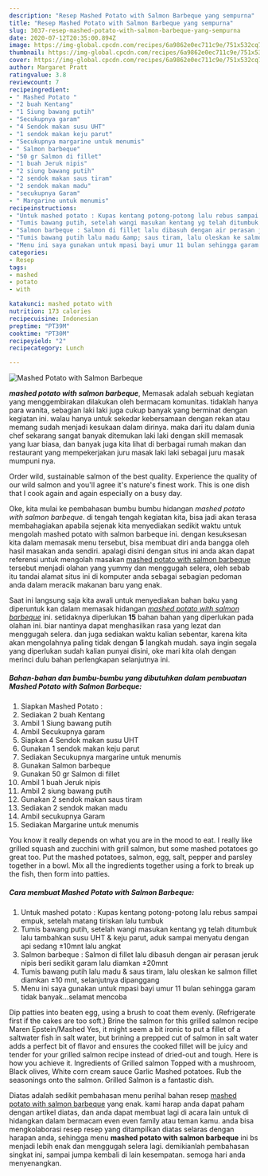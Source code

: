 ```yaml
---
description: "Resep Mashed Potato with Salmon Barbeque yang sempurna"
title: "Resep Mashed Potato with Salmon Barbeque yang sempurna"
slug: 3037-resep-mashed-potato-with-salmon-barbeque-yang-sempurna
date: 2020-07-12T20:35:00.894Z
image: https://img-global.cpcdn.com/recipes/6a9862e0ec711c9e/751x532cq70/mashed-potato-with-salmon-barbeque-foto-resep-utama.jpg
thumbnail: https://img-global.cpcdn.com/recipes/6a9862e0ec711c9e/751x532cq70/mashed-potato-with-salmon-barbeque-foto-resep-utama.jpg
cover: https://img-global.cpcdn.com/recipes/6a9862e0ec711c9e/751x532cq70/mashed-potato-with-salmon-barbeque-foto-resep-utama.jpg
author: Margaret Pratt
ratingvalue: 3.8
reviewcount: 7
recipeingredient:
- " Mashed Potato "
- "2 buah Kentang"
- "1 Siung bawang putih"
- "Secukupnya garam"
- "4 Sendok makan susu UHT"
- "1 sendok makan keju parut"
- "Secukupnya margarine untuk menumis"
- " Salmon barbeque"
- "50 gr Salmon di fillet"
- "1 buah Jeruk nipis"
- "2 siung bawang putih"
- "2 sendok makan saus tiram"
- "2 sendok makan madu"
- "secukupnya Garam"
- " Margarine untuk menumis"
recipeinstructions:
- "Untuk mashed potato : Kupas kentang potong-potong lalu rebus sampai empuk, setelah matang tiriskan lalu tumbuk"
- "Tumis bawang putih, setelah wangi masukan kentang yg telah ditumbuk lalu tambahkan susu UHT &amp; keju parut, aduk sampai menyatu dengan api sedang ±10mnt lalu angkat"
- "Salmon barbeque : Salmon di fillet lalu dibasuh dengan air perasan jeruk nipis beri sedikit garam lalu diamkan ±20mnt"
- "Tumis bawang putih lalu madu &amp; saus tiram, lalu oleskan ke salmon fillet diamkan ±10 mnt, selanjutnya dipanggang"
- "Menu ini saya gunakan untuk mpasi bayi umur 11 bulan sehingga garam tidak banyak...selamat mencoba"
categories:
- Resep
tags:
- mashed
- potato
- with

katakunci: mashed potato with 
nutrition: 173 calories
recipecuisine: Indonesian
preptime: "PT39M"
cooktime: "PT30M"
recipeyield: "2"
recipecategory: Lunch

---
```



![Mashed Potato with Salmon Barbeque](https://img-global.cpcdn.com/recipes/6a9862e0ec711c9e/751x532cq70/mashed-potato-with-salmon-barbeque-foto-resep-utama.jpg)

<b><i>mashed potato with salmon barbeque</i></b>, Memasak adalah sebuah kegiatan yang menggembirakan dilakukan oleh bermacam komunitas. tidaklah hanya para wanita, sebagian laki laki juga cukup banyak yang berminat dengan kegiatan ini. walau hanya untuk sekedar kebersamaan dengan rekan atau memang sudah menjadi kesukaan dalam dirinya. maka dari itu dalam dunia chef sekarang sangat banyak ditemukan laki laki dengan skill memasak yang luar biasa, dan banyak juga kita lihat di berbagai rumah makan dan restaurant yang mempekerjakan juru masak laki laki sebagai juru masak mumpuni nya.

Order wild, sustainable salmon of the best quality. Experience the quality of our wild salmon and you&#39;ll agree it&#39;s nature&#39;s finest work. This is one dish that I cook again and again especially on a busy day.

Oke, kita mulai ke pembahasan bumbu bumbu hidangan <i>mashed potato with salmon barbeque</i>. di tengah tengah kegiatan kita, bisa jadi akan terasa membahagiakan apabila sejenak kita menyediakan sedikit waktu untuk mengolah mashed potato with salmon barbeque ini. dengan kesuksesan kita dalam memasak menu tersebut, bisa membuat diri anda bangga oleh hasil masakan anda sendiri. apalagi disini dengan situs ini anda akan dapat referensi untuk mengolah masakan <u>mashed potato with salmon barbeque</u> tersebut menjadi olahan yang yummy dan menggugah selera, oleh sebab itu tandai alamat situs ini di komputer anda sebagai sebagian pedoman anda dalam meracik makanan baru yang enak.


Saat ini langsung saja kita awali untuk menyediakan bahan baku yang diperuntuk kan dalam memasak hidangan <u><i>mashed potato with salmon barbeque</i></u> ini. setidaknya diperlukan <b>15</b> bahan bahan yang diperlukan pada olahan ini. biar nantinya dapat menghasilkan rasa yang lezat dan menggugah selera. dan juga sediakan waktu kalian sebentar, karena kita akan mengolahnya paling tidak dengan <b>5</b> langkah mudah. saya ingin segala yang diperlukan sudah kalian punyai disini, oke mari kita olah dengan merinci dulu bahan perlengkapan selanjutnya ini.

<!--inarticleads1-->

##### Bahan-bahan dan bumbu-bumbu yang dibutuhkan dalam pembuatan Mashed Potato with Salmon Barbeque:

1. Siapkan  Mashed Potato :
1. Sediakan 2 buah Kentang
1. Ambil 1 Siung bawang putih
1. Ambil Secukupnya garam
1. Siapkan 4 Sendok makan susu UHT
1. Gunakan 1 sendok makan keju parut
1. Sediakan Secukupnya margarine untuk menumis
1. Gunakan  Salmon barbeque
1. Gunakan 50 gr Salmon di fillet
1. Ambil 1 buah Jeruk nipis
1. Ambil 2 siung bawang putih
1. Gunakan 2 sendok makan saus tiram
1. Sediakan 2 sendok makan madu
1. Ambil secukupnya Garam
1. Sediakan  Margarine untuk menumis


You know it really depends on what you are in the mood to eat. I really like grilled squash and zucchini with grill salmon, but some mashed potatoes go great too. Put the mashed potatoes, salmon, egg, salt, pepper and parsley together in a bowl. Mix all the ingredients together using a fork to break up the fish, then form into patties. 

<!--inarticleads2-->

##### Cara membuat Mashed Potato with Salmon Barbeque:

1. Untuk mashed potato : Kupas kentang potong-potong lalu rebus sampai empuk, setelah matang tiriskan lalu tumbuk
1. Tumis bawang putih, setelah wangi masukan kentang yg telah ditumbuk lalu tambahkan susu UHT &amp; keju parut, aduk sampai menyatu dengan api sedang ±10mnt lalu angkat
1. Salmon barbeque : Salmon di fillet lalu dibasuh dengan air perasan jeruk nipis beri sedikit garam lalu diamkan ±20mnt
1. Tumis bawang putih lalu madu &amp; saus tiram, lalu oleskan ke salmon fillet diamkan ±10 mnt, selanjutnya dipanggang
1. Menu ini saya gunakan untuk mpasi bayi umur 11 bulan sehingga garam tidak banyak...selamat mencoba


Dip patties into beaten egg, using a brush to coat them evenly. (Refrigerate first if the cakes are too soft.) Brine the salmon for this grilled salmon recipe Maren Epstein/Mashed Yes, it might seem a bit ironic to put a fillet of a saltwater fish in salt water, but brining a prepped cut of salmon in salt water adds a perfect bit of flavor and ensures the cooked fillet will be juicy and tender for your grilled salmon recipe instead of dried-out and tough. Here is how you achieve it. Ingredients of Grilled salmon Topped with a mushroom, Black olives, White corn cream sauce Garlic Mashed potatoes. Rub the seasonings onto the salmon. Grilled Salmon is a fantastic dish. 

Diatas adalah sedikit pembahasan menu perihal bahan resep <u>mashed potato with salmon barbeque</u> yang enak. kami harap anda dapat paham dengan artikel diatas, dan anda dapat membuat lagi di acara lain untuk di hidangkan dalam bermacam even even family atau teman kamu. anda bisa mengkolaborasi resep resep yang ditampilkan diatas selaras dengan harapan anda, sehingga menu <b>mashed potato with salmon barbeque</b> ini bs menjadi lebih enak dan menggugah selera lagi. demikianlah pembahasan singkat ini, sampai jumpa kembali di lain kesempatan. semoga hari anda menyenangkan.
